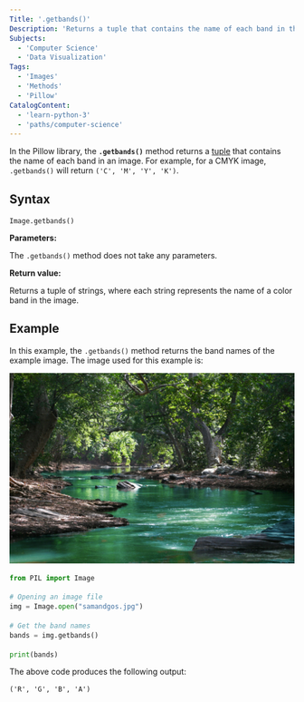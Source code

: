 ```yaml
---
Title: '.getbands()'
Description: 'Returns a tuple that contains the name of each band in the image.'
Subjects:
  - 'Computer Science'
  - 'Data Visualization'
Tags:
  - 'Images'
  - 'Methods'
  - 'Pillow'
CatalogContent:
  - 'learn-python-3'
  - 'paths/computer-science'
---
```


In the Pillow library, the **`.getbands()`** method returns a [tuple](https://www.codecademy.com/resources/docs/python/tuples) that contains the name of each band in an image. For example, for a CMYK image, `.getbands()` will return `('C', 'M', 'Y', 'K')`.

## Syntax

```pseudo
Image.getbands()
```

**Parameters:**

The `.getbands()` method does not take any parameters.

**Return value:**

Returns a tuple of strings, where each string represents the name of a color band in the image.

## Example

In this example, the `.getbands()` method returns the band names of the example image. The image used for this example is:

![input image to perform the getbands operation](https://raw.githubusercontent.com/Codecademy/docs/main/media/samandgos.jpg)

```py
from PIL import Image

# Opening an image file
img = Image.open("samandgos.jpg")

# Get the band names
bands = img.getbands()

print(bands)
```

The above code produces the following output:

```shell
('R', 'G', 'B', 'A')
```
